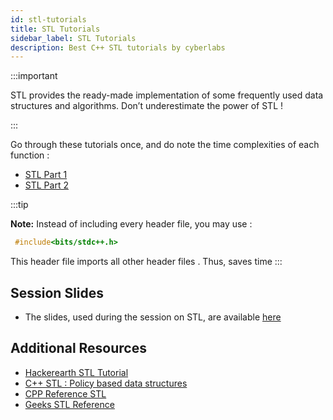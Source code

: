 ```yaml
---
id: stl-tutorials
title: STL Tutorials
sidebar_label: STL Tutorials
description: Best C++ STL tutorials by cyberlabs
---
```


:::important

STL provides the ready-made implementation of some frequently used data structures and algorithms. Don’t underestimate the power of STL !

:::

Go through these tutorials once, and do note the time complexities of each function :

- [STL Part 1](https://www.topcoder.com/community/competitive-programming/tutorials/power-up-c-with-the-standard-template-library-part-1/)
- [STL Part 2](https://www.topcoder.com/community/competitive-programming/tutorials/power-up-c-with-the-standard-template-library-part-2/)

:::tip

**Note:** Instead of including every header file, you may use :

```cpp
 #include<bits/stdc++.h>
 ```
This header file imports all other header files . Thus, saves time
:::

## Session Slides

- The slides, used during the session on STL, are available [here](https://docs.google.com/presentation/d/1bFEd_vXsWd75aALqKXSnHY2SGh7RsZJ_-ePCTcKUEIs/edit?usp=sharing)

## Additional Resources

- [Hackerearth STL Tutorial](https://www.hackerearth.com/practice/notes/standard-template-library/)
- [C++ STL : Policy based data structures](https://codeforces.com/blog/entry/11080)
- [CPP Reference STL](https://www.cplusplus.com/reference/stl/)
- [Geeks STL Reference](https://www.geeksforgeeks.org/the-c-standard-template-library-stl/)
